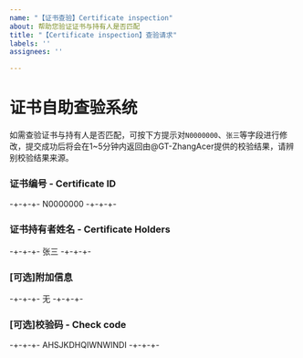 ```yaml
---
name: "【证书查验】Certificate inspection"
about: 帮助您验证证书与持有人是否匹配
title: "【Certificate inspection】查验请求"
labels: ''
assignees: ''

---
```


# 证书自助查验系统
如需查验证书与持有人是否匹配，可按下方提示对`N0000000`、`张三`等字段进行修改，提交成功后将会在1~5分钟内返回由@GT-ZhangAcer提供的校验结果，请辨别校验结果来源。

### 证书编号 - Certificate ID  

-+-+-+-
N0000000
-+-+-+-

### 证书持有者姓名 - Certificate Holders  

-+-+-+-
张三
-+-+-+- 

### [可选]附加信息

-+-+-+-
无
-+-+-+-

### [可选]校验码 - Check code  

-+-+-+-
AHSJKDHQIWNWINDI
-+-+-+-
